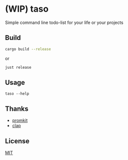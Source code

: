 # (WIP) taso
Simple command line todo-list for your life or your projects

<!-- ## Installation -->



## Build

```sh
cargo build --release
```

or

```sh
just release
```

## Usage

```
taso --help
```

<!-- ## Support -->



<!-- ## Contributing -->



<!-- ## Changelog -->

<!-- You can check the [Changelog](./CHANGELOG.md) here. -->

## Thanks

- [promkit](https://github.com/ynqa/promkit)
- [clap](https://github.com/clap-rs/clap)

## License

[MIT](./LICENSE)
